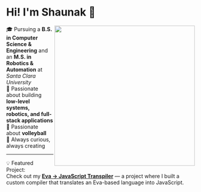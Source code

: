 # Hi! I'm Shaunak 👋

<img src="https://github.com/user-attachments/assets/faa4100b-5cf4-43d4-875f-04eab64f8faf" align="right" width="375"/>

🎓 Pursuing a **B.S. in Computer Science & Engineering** and an **M.S. in Robotics & Automation** at *Santa Clara University*  
🤖 Passionate about building **low-level systems, robotics, and full-stack applications**  
🏐 Passionate about **volleyball**  
🚀 Always curious, always creating  

---

💡 Featured Project:  
Check out my [**Eva → JavaScript Transpiler**](https://github.com/sdsharma1469/projects/tree/main/transpiler) — a project where I built a custom compiler that translates an Eva-based language into JavaScript.

